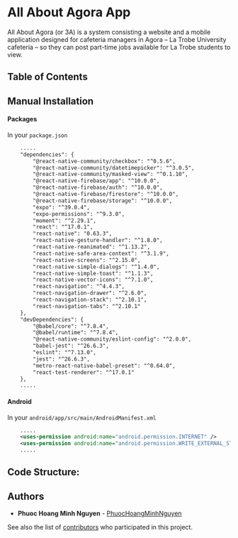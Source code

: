 # All About Agora App

All About Agora (or 3A) is a system consisting a website and a mobile application designed for cafeteria managers in Agora – La Trobe University cafeteria – so they can post part-time jobs available for La Trobe students to view.

## Table of Contents

## Manual Installation
#### Packages

In your `package.json`

```xml
    .....
    "dependencies": {
        "@react-native-community/checkbox": "^0.5.6",
        "@react-native-community/datetimepicker": "^3.0.5",
        "@react-native-community/masked-view": "^0.1.10",
        "@react-native-firebase/app": "^10.0.0",
        "@react-native-firebase/auth": "^10.0.0",
        "@react-native-firebase/firestore": "^10.0.0",
        "@react-native-firebase/storage": "^10.0.0",
        "expo": "^39.0.4",
        "expo-permissions": "^9.3.0",
        "moment": "^2.29.1",
        "react": "^17.0.1",
        "react-native": "0.63.3",
        "react-native-gesture-handler": "^1.8.0",
        "react-native-reanimated": "^1.13.2",
        "react-native-safe-area-context": "^3.1.9",
        "react-native-screens": "^2.15.0",
        "react-native-simple-dialogs": "^1.4.0",
        "react-native-simple-toast": "^1.1.3",
        "react-native-vector-icons": "^7.1.0",
        "react-navigation": "^4.4.3",
        "react-navigation-drawer": "^2.6.0",
        "react-navigation-stack": "^2.10.1",
        "react-navigation-tabs": "^2.10.1"
    },
    "devDependencies": {
        "@babel/core": "^7.8.4",
        "@babel/runtime": "^7.8.4",
        "@react-native-community/eslint-config": "^2.0.0",
        "babel-jest": "^26.6.3",
        "eslint": "^7.13.0",
        "jest": "^26.6.3",
        "metro-react-native-babel-preset": "^0.64.0",
        "react-test-renderer": "^17.0.1"
    },
    .....
```

#### Android

In your `android/app/src/main/AndroidManifest.xml`
```xml
    .....
    <uses-permission android:name="android.permission.INTERNET" />
    <uses-permission android:name="android.permission.WRITE_EXTERNAL_STORAGE"/>
    .....
```

## Code Structure:
## Authors
* **Phuoc Hoang Minh Nguyen** - [PhuocHoangMinhNguyen](https://github.com/PhuocHoangMinhNguyen)

See also the list of [contributors](https://github.com/PhuocHoangMinhNguyen/All-About-Agora-App/graphs/contributors) who participated in this project.

